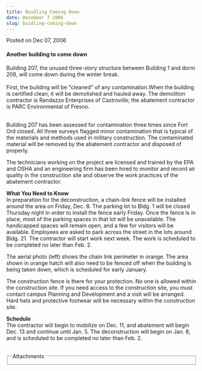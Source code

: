 ```yaml
---
title: Buidling Coming Down
date: December 7 2006
slug: buidling-coming-down
---
```


 



<span class="date">Posted on Dec 07, 2006    </span>
<h4>Another building to come down</h4>
<p>Building 207, the unused three-story structure between Building
1 and dorm 208, will come down during the winter break.<br>
<br>
First, the building will be &quot;cleaned&quot; of any contamination.When the
building is certified clean, it will be demolished and hauled away.
The demolition contractor is Randazzo Enterprises of Castroville;
the abatement contractor is PARC Environmental of Fresno.</br></br></p>
<p>Building 207 has been assessed for contamination three times
since Fort Ord closed. All three surveys flagged minor
contamination that is typical of the materials and methods used in
military construction. The contaminated material will be removed by
the abatement contractor and disposed of properly.</p>
<p>The technicians working on the project are licensed and trained
by the EPA and OSHA and an engineering firm has been hired to
monitor and record air quality in the construction site and observe
the work practices of the abatement contractor.</p>
<p><strong>What You Need to Know</strong><br>
In preparation for the deconstruction, a chain-link fence will be
installed around the area on Friday, Dec. 8. The parking lot to
Bldg. 1 will be closed Thursday night in order to install the fence
early Friday. Once the fence is in place, most of the parking
spaces in that lot will be unavailable. The handicapped spaces will
remain open, and a few for visitors will be available. Employees
are asked to park across the street in the lots around Bldg. 21.
The contractor will start work next week. The work is scheduled to
be completed no later than Feb. 2.</br></p>
<p>The aerial photo (left) shows the chain link perimeter in
orange. The area shown in orange hatch will also need to be fenced
off when the building is being taken down, which is scheduled for
early January.</p>
<p>The construction fence is there for your protection. No one is
allowed within the construction site. If you need access to the
construction site, you must contact campus Planning and Development
and a visit will be arranged. Hard hats and protective footwear
will be necessary within the construction site.</p>
<p><strong>Schedule</strong><br>
The contractor will begin to mobilize on Dec. 11, and abatement
will begin Dec. 13 and continue until Jan. 5. The deconstruction
will begin on Jan. 8, and is scheduled to be completed no later
than Feb. 2.<br/></br></p>
<fieldset class="fieldgroup group-attachments">
<legend>Attachments</legend>
<div class="field field-type-emvideo field-field-attach-video">
<div class="field-items">
<div class="field-item odd">
<div class="emvideo emvideo-video emvideo-"/>
</div>
</div>
</div>
</fieldset>





 
